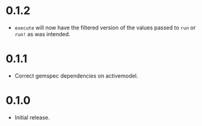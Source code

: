 # 0.1.2

- `execute` will now have the filtered version of the values passed to `run` or `run!` as was intended.

# 0.1.1

- Correct gemspec dependencies on activemodel.

# 0.1.0

- Initial release.
